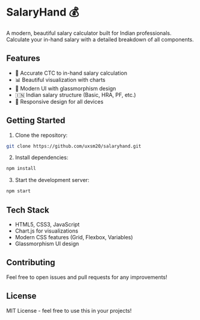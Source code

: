 # SalaryHand 💰

A modern, beautiful salary calculator built for Indian professionals. Calculate your in-hand salary with a detailed breakdown of all components.

## Features

- 🎯 Accurate CTC to in-hand salary calculation
- 📊 Beautiful visualization with charts
- 💫 Modern UI with glassmorphism design
- 🇮🇳 Indian salary structure (Basic, HRA, PF, etc.)
- 📱 Responsive design for all devices

## Getting Started

1. Clone the repository:
```bash
git clone https://github.com/uxsm20/salaryhand.git
```

2. Install dependencies:
```bash
npm install
```

3. Start the development server:
```bash
npm start
```

## Tech Stack

- HTML5, CSS3, JavaScript
- Chart.js for visualizations
- Modern CSS features (Grid, Flexbox, Variables)
- Glassmorphism UI design

## Contributing

Feel free to open issues and pull requests for any improvements!

## License

MIT License - feel free to use this in your projects!

